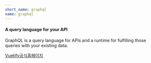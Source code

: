 ```yaml
---
short_name: graphql
name: graphql
---
```


#### A query language for your API  

GraphQL is a query language for APIs and a runtime for fulfilling those  
queries with your existing data.

[Vuetify공식홈페이지](https://vuetifyjs.com/en/)

